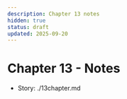 ```yaml
---
description: Chapter 13 notes
hidden: true
status: draft
updated: 2025-09-20
---
```


# Chapter 13 - Notes

- Story: ./13chapter.md

